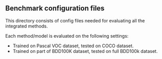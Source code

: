 ## Benchmark configuration files

This directory consists of config files needed for evaluating all the integrated methods.

Each method/model is evaluated on the following settings: 
- Trained on Pascal VOC dataset, tested on COCO dataset.
- Trained on part of BDD100K dataset, tested on full BDD100k dataset.